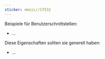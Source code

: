 ```yaml
---
sticker: emoji//1f532
---
```

Beispiele für Benutzerschnittstellen: 
* ...


Diese Eigenschaften sollten sie generell haben: 
* ...